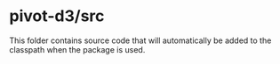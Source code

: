# pivot-d3/src

This folder contains source code that will automatically be added to the classpath when
the package is used.

